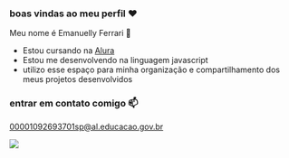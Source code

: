 ### boas vindas ao meu perfil ❤

Meu nome é Emanuelly Ferrari 🖤

- Estou cursando na [Alura](https://www.alura.com.br)
- Estou me desenvolvendo na linguagem javascript
- utilizo esse espaço para minha organização e compartilhamento dos meus projetos desenvolvidos

 ### entrar em contato comigo 📫

 00001092693701sp@al.educacao.gov.br
 
 

![](https://media1.tenor.com/m/mIeJMlmLcB0AAAAC/barbie-diy.gif)
